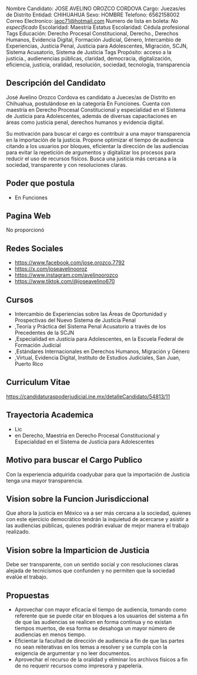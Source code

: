 Nombre Candidato: JOSE AVELINO OROZCO CORDOVA
Cargo: Juezas/es de Distrito
Entidad: CHIHUAHUA
Sexo: HOMBRE
Telefono: 6562158002
Correo Electronico: jaoc71@hotmail.com
Numero de lista en boleta: *No especificado*
Escolaridad: Maestría
Estatus Escolaridad: Cédula profesional
Tags Educación: Derecho Procesal Constitucional, Derecho., Derechos Humanos, Evidencia Digital, Formación Judicial, Género, Intercambio de Experiencias, Justicia Penal, Justicia para Adolescentes, Migración, SCJN, Sistema Acusatorio, Sistema de Justicia
Tags Propósito: acceso a la justicia., audienencias públicas, claridad, democracia, digitalización, eficiencia, justicia, oralidad, resolución, sociedad, tecnología, transparencia


## Descripción del Candidato 

José Avelino Orozco Cordova es candidato a Jueces/as de Distrito en Chihuahua, postulándose en la categoría En Funciones. Cuenta con maestría en Derecho Procesal Constitucional y especialidad en el Sistema de Justicia para Adolescentes, además de diversas capacitaciones en áreas como justicia penal, derechos humanos y evidencia digital. 

Su motivación para buscar el cargo es contribuir a una mayor transparencia en la importación de la justicia.  Propone optimizar el tiempo de audiencia citando a los usuarios por bloques, eficientar la dirección de las audiencias para evitar la repetición de argumentos y digitalizar los procesos para reducir el uso de recursos físicos. Busca una justicia más cercana a la sociedad, transparente y con resoluciones claras.


## Poder que postula

- En Funciones


## Pagina Web

No proporcionó


## Redes Sociales

- https://www.facebook.com/jose.orozco.7792
- https://x.com/joseavelinooroz
- https://www.instagram.com/avelinoorozco
- https://www.tiktok.com/@joseavelino670


## Cursos

- Intercambio de Experiencias sobre las Áreas de Oportunidad y Prospectivas del Nuevo Sistema de Justicia Penal
- ,Teoría y Práctica del Sistema Penal Acusatorio a través de los Precedentes de la SCJN
- ,Especialidad en Justicia para Adolescentes, en la Escuela Federal de Formación Judicial
- ,Estándares Internacionales en Derechos Humanos, Migración y Género
- ,Virtual, Evidencia Digital, Instituto de Estudios Judiciales, San Juan, Puerto Rico


## Curriculum Vitae

https://candidaturaspoderjudicial.ine.mx/detalleCandidato/54813/11


## Trayectoria Academica

- Lic
- en Derecho, Maestria en Derecho Procesal Constitucional y Especialidad en el Sistema de Justicia para Adolescentes


## Motivo para buscar el Cargo Publico

Con la experiencia adquirida coadyubar para que la importación de Justicia tenga una mayor transparencia.


## Vision sobre la Funcion Jurisdiccional

Que ahora la justicia en México va a ser más cercana a la sociedad, quienes con este ejercicio democrático tendrán la inquietud de acercarse y asistir a las audiencias públicas, quienes podrán evaluar de mejor manera el trabajo realizado.


## Vision sobre la Imparticion de Justicia

Debe ser transparente, con un sentido social y con resoluciones claras alejada de tecnicismos que confunden y no permiten que la sociedad evalúe el trabajo.


## Propuestas

- Aprovechar con mayor eficacia el tiempo de audiencia, tomando como referente que se puede citar en bloques a los usuarios del sistema a fin de que las audiencias se realicen en forma continua y no existan tiempos muertos, de esa forma se desahoga un mayor número de audiencias en menos tiempo.
- Eficientar la facultad de dirección de audiencia a fin de que las partes no sean reiterativas en los temas a resolver y se cumpla con la exigencia de argumentar y no leer documentos.
- Aprovechar el recurso de la oralidad y eliminar los archivos físicos a fin de no requerir recursos como impresora y papelería.

